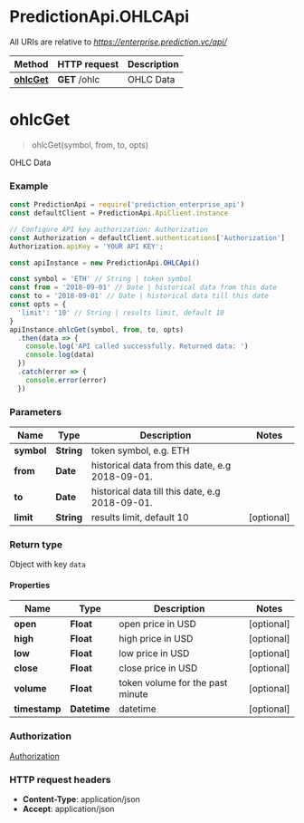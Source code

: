 # PredictionApi.OHLCApi

All URIs are relative to *https://enterprise.prediction.vc/api/*

Method | HTTP request | Description
------------- | ------------- | -------------
[**ohlcGet**](OHLCApi.md#ohlcGet) | **GET** /ohlc | OHLC Data


<a name="ohlcGet"></a>
# **ohlcGet**
> ohlcGet(symbol, from, to, opts)

OHLC Data

### Example
```javascript
const PredictionApi = require('prediction_enterprise_api')
const defaultClient = PredictionApi.ApiClient.instance

// Configure API key authorization: Authorization
const Authorization = defaultClient.authentications['Authorization']
Authorization.apiKey = 'YOUR API KEY';

const apiInstance = new PredictionApi.OHLCApi()

const symbol = 'ETH' // String | token symbol
const from = '2018-09-01' // Date | historical data from this date
const to = '2018-09-01' // Date | historical data till this date
const opts = {
  'limit': '10' // String | results limit, default 10
}
apiInstance.ohlcGet(symbol, from, to, opts)
  .then(data => {
    console.log('API called successfully. Returned data: ')
    console.log(data)
  })
  .catch(error => {
    console.error(error)
  })

```

### Parameters

Name | Type | Description  | Notes
------------- | ------------- | ------------- | -------------
 **symbol** | **String**| token symbol, e.g. ETH |
 **from** | **Date**| historical data from this date, e.g 2018-09-01. |
 **to** | **Date**| historical data till this date, e.g 2018-09-01. |
 **limit** | **String**| results limit, default 10 | [optional]

### Return type

Object with key `data`
#### Properties
Name | Type | Description | Notes
------------ | ------------- | ------------- | -------------
**open** | **Float** | open price in USD | [optional]
**high** | **Float** | high price in USD | [optional]
**low** | **Float** | low price in USD | [optional]
**close** | **Float** | close price in USD | [optional]
**volume** | **Float** | token volume for the past minute | [optional]
**timestamp** | **Datetime** | datetime | [optional]


### Authorization

[Authorization](../README.md#Authorization)

### HTTP request headers

 - **Content-Type**: application/json
 - **Accept**: application/json
